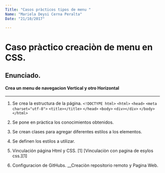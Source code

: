 ```yaml
---
Title: "Casos pràcticos tipos de menu "
Name: "Mariela Deysi Cerna Peralta"
Date: "21/10/2017"

---
```


# Caso pràctico creaciòn de menu en CSS.

## Enunciado.

#### Crea un menu de navegacion Vertical y otro Horizontal

***


1. Se crea la estructura de la página.
`<!DOCTYPE html>`
`<html>`
`<head>`
`<meta charset="utf-8">`
`<title></title>`
`</head>`
`<body>`
`<div></div>`
`</body>`
`</html>`

2. Se pone en pràctica los conocimientos obtenidos. 

3. Se crean clases para agregar diferentes estilos a los elementos.

3. Se definen los estilos a utilizar.
   
4. Vinculación página Html y CSS.
[1]<link rel="stylesheet" href="css/index.css">
[Vinculaciòn con pagina de esylos css.][1]

5. Configuracion de GitHubs.
__Creaciòn repositorio remoto y Pagina Web.
  
 
